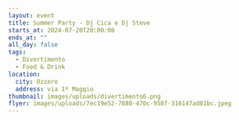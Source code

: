 ```yaml
---
layout: event
title: Summer Party - Dj Cica e Dj Steve
starts_at: 2024-07-20T20:00:00
ends_at: ""
all_day: false
tags:
  - Divertimento
  - Food & Drink
location:
  city: Ozzero
  address: via 1º Maggio
thumbnail: images/uploads/divertimento6.png
flyer: images/uploads/7ec19e52-7880-470c-958f-316147ad81bc.jpeg
---
```

